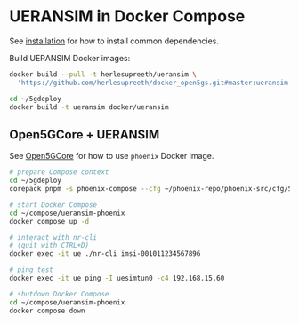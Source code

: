 # UERANSIM in Docker Compose

See [installation](INSTALL.md) for how to install common dependencies.

Build UERANSIM Docker images:

```bash
docker build --pull -t herlesupreeth/ueransim \
  'https://github.com/herlesupreeth/docker_open5gs.git#master:ueransim'

cd ~/5gdeploy
docker build -t ueransim docker/ueransim
```

## Open5GCore + UERANSIM

See [Open5GCore](Open5GCore.md) for how to use `phoenix` Docker image.

```bash
# prepare Compose context
cd ~/5gdeploy
corepack pnpm -s phoenix-compose --cfg ~/phoenix-repo/phoenix-src/cfg/5g_nssf --out ~/compose/ueransim-phoenix --ran docker/ueransim/compose.phoenix.yml

# start Docker Compose
cd ~/compose/ueransim-phoenix
docker compose up -d

# interact with nr-cli
# (quit with CTRL+D)
docker exec -it ue ./nr-cli imsi-001011234567896

# ping test
docker exec -it ue ping -I uesimtun0 -c4 192.168.15.60

# shutdown Docker Compose
cd ~/compose/ueransim-phoenix
docker compose down
```
